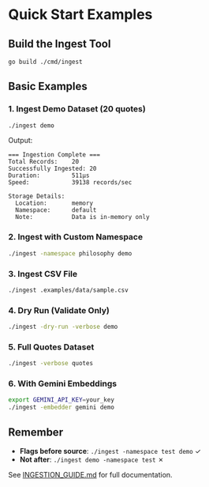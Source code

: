 # Quick Start Examples

## Build the Ingest Tool

```bash
go build ./cmd/ingest
```

## Basic Examples

### 1. Ingest Demo Dataset (20 quotes)
```bash
./ingest demo
```

Output:
```
=== Ingestion Complete ===
Total Records:    20
Successfully Ingested: 20
Duration:         511µs
Speed:            39138 records/sec

Storage Details:
  Location:       memory
  Namespace:      default
  Note:           Data is in-memory only
```

### 2. Ingest with Custom Namespace
```bash
./ingest -namespace philosophy demo
```

### 3. Ingest CSV File
```bash
./ingest .examples/data/sample.csv
```

### 4. Dry Run (Validate Only)
```bash
./ingest -dry-run -verbose demo
```

### 5. Full Quotes Dataset
```bash
./ingest -verbose quotes
```

### 6. With Gemini Embeddings
```bash
export GEMINI_API_KEY=your_key
./ingest -embedder gemini demo
```

## Remember

- **Flags before source**: `./ingest -namespace test demo` ✓
- **Not after**: `./ingest demo -namespace test` ✗

See [INGESTION_GUIDE.md](../../INGESTION_GUIDE.md) for full documentation.
